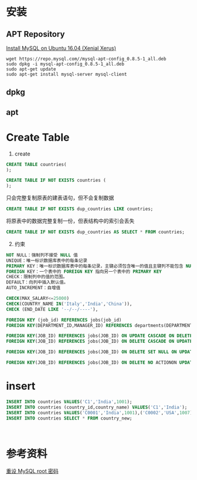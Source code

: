 # 安装
## APT Repository
[Install MySQL on Ubuntu 16.04 (Xenial Xerus)](https://howtoprogram.xyz/2016/09/22/install-mysql-ubuntu-16-04/)  
```
wget https://repo.mysql.com//mysql-apt-config_0.8.5-1_all.deb
sudo dpkg -i mysql-apt-config_0.8.5-1_all.deb
sudo apt-get update
sudo apt-get install mysql-server mysql-client
```

## dpkg

## apt


# Create Table
1. create
```SQL
CREATE TABLE countries(
);
```

```SQL
CREATE TABLE IF NOT EXISTS countries (
);
```

只会完整复制原表的建表语句，但不会复制数据
```SQL
CREATE TABLE IF NOT EXISTS dup_countries LIKE countries;
```

将原表中的数据完整复制一份，但表结构中的索引会丢失
```SQL
CREATE TABLE IF NOT EXISTS dup_countries AS SELECT * FROM countries;
```

2. 约束
```SQL
NOT NULL：强制列不接受 NULL 值
UNIQUE：唯一标识数据库表中的每条记录
PRIMARY KEY：唯一标识数据库表中的每条记录，主键必须包含唯一的值且主键列不能包含 NULL 值。每个表都应该有一个主键，并且每个表只能有一个主键。
FOREIGN KEY：一个表中的 FOREIGN KEY 指向另一个表中的 PRIMARY KEY
CHECK：限制列中的值的范围。
DEFAULT：向列中插入默认值。
AUTO_INCREMENT：自增值
```

```SQL
CHECK(MAX_SALARY<=25000)
CHECK(COUNTRY_NAME IN('Italy','India','China')),
CHECK (END_DATE LIKE '--/--/----'),
```

```SQL
FOREIGN KEY (job_id) REFERENCES jobs(job_id)
FOREIGN KEY(DEPARTMENT_ID,MANAGER_ID) REFERENCES departments(DEPARTMENT_ID,MANAGER_ID)

FOREIGN KEY(JOB_ID) REFERENCES jobs(JOB_ID) ON UPDATE CASCADE ON DELETE RESTRICT
FOREIGN KEY(JOB_ID) REFERENCES jobs(JOB_ID) ON DELETE CASCADE ON UPDATE RESTRICT

FOREIGN KEY(JOB_ID) REFERENCES jobs(JOB_ID) ON DELETE SET NULL ON UPDATE SET NULL

FOREIGN KEY(JOB_ID) REFERENCES jobs(JOB_ID) ON DELETE NO ACTIONON UPDATE NO ACTION
```

# insert
```SQL
INSERT INTO countries VALUES('C1','India',1001);
INSERT INTO countries (country_id,country_name) VALUES('C1','India');
INSERT INTO countries VALUES('C0001','India',1001),('C0002','USA',1007),('C0003','UK',1003);
INSERT INTO countries SELECT * FROM country_new;
```

```SQL

```

```SQL

```










# 参考资料
[重设 MySQL root 密码](http://hellojinjie.com/2013/12/15/%E9%87%8D%E8%AE%BE-mysql-root-%E5%AF%86%E7%A0%81/)  























```SQL

```
